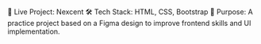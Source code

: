 🔗 Live Project: Nexcent
🛠 Tech Stack: HTML, CSS, Bootstrap
🎨 Purpose: A practice project based on a Figma design to improve frontend skills and UI implementation.
